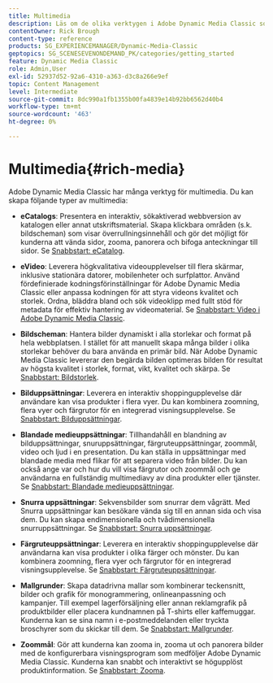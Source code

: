 ```yaml
---
title: Multimedia
description: Läs om de olika verktygen i Adobe Dynamic Media Classic som kan hjälpa dig att skapa multimedia.
contentOwner: Rick Brough
content-type: reference
products: SG_EXPERIENCEMANAGER/Dynamic-Media-Classic
geptopics: SG_SCENESEVENONDEMAND_PK/categories/getting_started
feature: Dynamic Media Classic
role: Admin,User
exl-id: 52937d52-92a6-4310-a363-d3c8a266e9ef
topic: Content Management
level: Intermediate
source-git-commit: 8dc990a1fb1355b00fa4839e14b92bb6562d40b4
workflow-type: tm+mt
source-wordcount: '463'
ht-degree: 0%

---
```


# Multimedia{#rich-media}

Adobe Dynamic Media Classic har många verktyg för multimedia. Du kan skapa följande typer av multimedia:

* **eCatalogs**: Presentera en interaktiv, sökaktiverad webbversion av katalogen eller annat utskriftsmaterial. Skapa klickbara områden (s.k. bildscheman) som visar överrullningsinnehåll och gör det möjligt för kunderna att vända sidor, zooma, panorera och bifoga anteckningar till sidor.
Se [Snabbstart: eCatalog](/help/using/quick-start-ecatalog.md).

* **eVideo**: Leverera högkvalitativa videoupplevelser till flera skärmar, inklusive stationära datorer, mobilenheter och surfplattor. Använd fördefinierade kodningsförinställningar för Adobe Dynamic Media Classic eller anpassa kodningen för att styra videons kvalitet och storlek. Ordna, bläddra bland och sök videoklipp med fullt stöd för metadata för effektiv hantering av videomaterial.
Se [Snabbstart: Video i Adobe Dynamic Media Classic](/help/using/quick-start-video.md).

* **Bildscheman**: Hantera bilder dynamiskt i alla storlekar och format på hela webbplatsen. I stället för att manuellt skapa många bilder i olika storlekar behöver du bara använda en primär bild. När Adobe Dynamic Media Classic levererar den begärda bilden optimeras bilden för resultat av högsta kvalitet i storlek, format, vikt, kvalitet och skärpa.
Se [Snabbstart: Bildstorlek](/help/using/quick-start-image-sizing.md).

* **Bilduppsättningar**: Leverera en interaktiv shoppingupplevelse där användare kan visa produkter i flera vyer. Du kan kombinera zoomning, flera vyer och färgrutor för en integrerad visningsupplevelse.
Se [Snabbstart: Bilduppsättningar](/help/using/quick-start-image-sets.md).

* **Blandade medieuppsättningar**: Tillhandahåll en blandning av bilduppsättningar, snuruppsättningar, färgruteuppsättningar, zoommål, video och ljud i en presentation. Du kan ställa in uppsättningar med blandade media med flikar för att separera video från bilder. Du kan också ange var och hur du vill visa färgrutor och zoommål och ge användarna en fullständig multimediavy av dina produkter eller tjänster.
Se [Snabbstart: Blandade medieuppsättningar](/help/using/quick-start-mixed-media-sets.md).

* **Snurra uppsättningar**: Sekvensbilder som snurrar dem vågrätt. Med Snurra uppsättningar kan besökare vända sig till en annan sida och visa dem. Du kan skapa endimensionella och tvådimensionella snurruppsättningar.
Se [Snabbstart: Snurra uppsättningar](/help/using/quick-start-spin-sets.md).

* **Färgruteuppsättningar**: Leverera en interaktiv shoppingupplevelse där användarna kan visa produkter i olika färger och mönster. Du kan kombinera zoomning, flera vyer och färgrutor för en integrerad visningsupplevelse.
Se [Snabbstart: Färgruteuppsättningar](/help/using/quick-start-swatch-sets.md).

* **Mallgrunder**: Skapa datadrivna mallar som kombinerar teckensnitt, bilder och grafik för monogrammering, onlineanpassning och kampanjer. Till exempel lagerförsäljning eller annan reklamgrafik på produktbilder eller placera kundnamnen på T-shirts eller kaffemuggar. Kunderna kan se sina namn i e-postmeddelanden eller tryckta broschyrer som du skickar till dem.
Se [Snabbstart: Mallgrunder](/help/using/quick-start-template-basics.md).

* **Zoommål**: Gör att kunderna kan zooma in, zooma ut och panorera bilder med de konfigurerbara visningsprogram som medföljer Adobe Dynamic Media Classic. Kunderna kan snabbt och interaktivt se högupplöst produktinformation.
Se [Snabbstart: Zooma](/help/using/quick-start-zoom.md).
